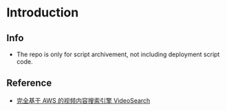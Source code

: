 # Introduction
## Info
* The repo is only for script archivement, not including deployment script code.
## Reference
* [完全基于 AWS 的视频内容搜索引擎 VideoSearch
](https://aws.amazon.com/cn/blogs/china/videosearch-video-content-search-engine-based-entirely-on-aws/)